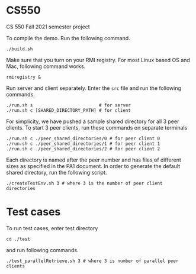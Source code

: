 # CS550
CS 550 Fall 2021 semester project


To compile the demo. Run the following command.

    ./build.sh

Make sure that you turn on your RMI registry. For most Linux based OS and Mac, following command works.

    rmiregistry &

Run server and client separately. Enter the `src` file and run the following commands.

    ./run.sh s                         # for server
    ./run.sh c [SHARED_DIRECTORY_PATH] # for client

For simplicity, we have pushed a sample shared directory for all 3 peer clients. To start 3 peer clients, run these commands on separate terminals

    ./run.sh c ./peer_shared_directories/0 # for peer client 0
    ./run.sh c ./peer_shared_directories/1 # for peer client 1
    ./run.sh c ./peer_shared_directories/2 # for peer client 2

Each directory is named after the peer number and has files of different sizes as specified in the PA1 document.
In order to generate the default shared directory, run the following script.

    ./createTestEnv.sh 3 # where 3 is the number of peer client directories

# Test cases
To run test cases, enter test directory 

    cd ./test

and run following commands.

    ./test_parallelRetrieve.sh 3 # where 3 is number of parallel peer clients

